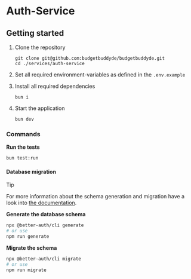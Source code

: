 # Auth-Service

## Getting started

1. Clone the repository

   ```shell
   git clone git@github.com:budgetbuddyde/budgetbuddyde.git
   cd ./services/auth-service
   ```

2. Set all required environment-variables as defined in the `.env.example`
3. Install all required dependencies

   ```shell
   bun i
   ```

4. Start the application

   ```shell
   bun dev
   ```

### Commands

**Run the tests**

```bash
bun test:run
```

#### Database migration

> [!TIP]
> For more information about the schema generation and migration have a look into [the documentation](https://www.better-auth.com/docs/basic-usage#migrate-database).

**Generate the database schema**

```bash
npx @better-auth/cli generate
# or use
npm run generate
```

**Migrate the schema**

```bash
npx @better-auth/cli migrate
# or use
npm run migrate
```
